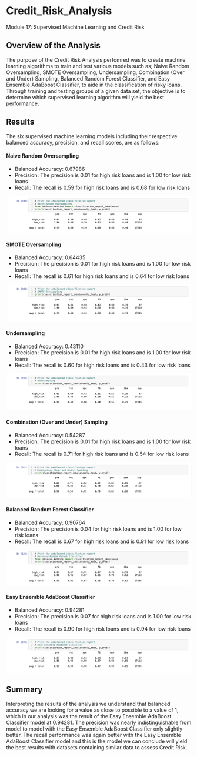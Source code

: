 # Credit_Risk_Analysis
Module 17: Supervised Machine Learning and Credit Risk

## **Overview of the Analysis**

The purpose of the Credit Risk Analysis perfomred was to create machine learning algorithms to train and test various models such as; Naive Random Oversampling, SMOTE Oversampling, Undersampling, Combination (Over and Under) Sampling, Balanced Random Forest Classifier, and Easy Ensemble AdaBoost Classifier, to aide in the classification of risky loans. Through training and testing groups of a given data set, the objective is to determine which supervised learning algorithm will yield the best performance.

## Results

The six supervised machine learning models including their respective balanced accuracy, precision, and recall scores, are as follows:

#### Naive Random Oversampling

- Balanced Accuracy: 0.67986
- Precision: The precision is 0.01 for high risk loans and is 1.00 for low risk loans
- Recall: The recall is 0.59 for high risk loans and is 0.68 for low risk loans

![Naive Random Oversampling](https://github.com/sqrtofpi/Credit_Risk_Analysis/blob/e05aaf998ec6ffa31b59dd0c1887c2fe5667347a/Resources/Naive%20Random%20Oversampling.png)

#### SMOTE Oversampling

- Balanced Accuracy: 0.64435
- Precision: The precision is 0.01 for high risk loans and is 1.00 for low risk loans
- Recall: The recall is 0.61 for high risk loans and is 0.64 for low risk loans

![SMOTE Oversampling](https://github.com/sqrtofpi/Credit_Risk_Analysis/blob/e05aaf998ec6ffa31b59dd0c1887c2fe5667347a/Resources/SMOTE%20Oversampling.png)

#### Undersampling

- Balanced Accuracy: 0.43110
- Precision: The precision is 0.01 for high risk loans and is 1.00 for low risk loans
- Recall: The recall is 0.60 for high risk loans and is 0.43 for low risk loans

![Undersampling](https://github.com/sqrtofpi/Credit_Risk_Analysis/blob/e05aaf998ec6ffa31b59dd0c1887c2fe5667347a/Resources/Undersampling.png)

#### Combination (Over and Under) Sampling

- Balanced Accuracy: 0.54287
- Precision: The precision is 0.01 for high risk loans and is 1.00 for low risk loans
- Recall: The recall is 0.71 for high risk loans and is 0.54 for low risk loans

![Combination (Over and Under) Sampling](https://github.com/sqrtofpi/Credit_Risk_Analysis/blob/e05aaf998ec6ffa31b59dd0c1887c2fe5667347a/Resources/Combination%20(Over%20and%20Under)%20Sampling.png)

#### Balanced Random Forest Classifier

- Balanced Accuracy: 0.90764
- Precision: The precision is 0.04 for high risk loans and is 1.00 for low risk loans
- Recall: The recall is 0.67 for high risk loans and is 0.91 for low risk loans

![Balanced Random Forest Classifier](https://github.com/sqrtofpi/Credit_Risk_Analysis/blob/e05aaf998ec6ffa31b59dd0c1887c2fe5667347a/Resources/Balanced%20Random%20Forest%20Classifier.png)

#### Easy Ensemble AdaBoost Classifier

- Balanced Accuracy: 0.94281
- Precision: The precision is 0.07 for high risk loans and is 1.00 for low risk loans
- Recall: The recall is 0.90 for high risk loans and is 0.94 for low risk loans

![Easy Ensemble AdaBoost Classifier](https://github.com/sqrtofpi/Credit_Risk_Analysis/blob/e05aaf998ec6ffa31b59dd0c1887c2fe5667347a/Resources/Easy%20Ensemble%20AdaBoost%20Classifier.png)

## Summary

Interpreting the results of the analysis we understand that balanced accuracy we are looking for a value as close to possible to a value of 1, which in our analysis was the result of the Easy Ensemble AdaBoost Classifier model at 0.94281. The precision was nearly indistinguishable from model to model with the Easy Ensemble AdaBoost Classifier only slightly better. The recall performance was again better with the Easy Ensemble AdaBoost Classifier model and this is the model we can conclude will yield the best results with datasets containing similar data to assess Credit Risk.

